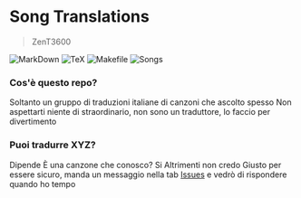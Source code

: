 # Song Translations
> ZenT3600

![MarkDown](https://img.shields.io/badge/Markdown-000000?style=for-the-badge&logo=markdown&logoColor=white) ![TeX](https://img.shields.io/badge/LaTeX-47A141?style=for-the-badge&logo=LaTeX&logoColor=white) ![Makefile](https://img.shields.io/badge/Makefile-064F8C?style=for-the-badge&logo=cmake&logoColor=white) ![Songs](https://img.shields.io/badge/Canzoni-888888?style=for-the-badge&logo=spotify&logoColor=white&label=14)

### Cos\'è questo repo?
Soltanto un gruppo di traduzioni italiane di canzoni che ascolto spesso
Non aspettarti niente di straordinario, non sono un traduttore, lo faccio per divertimento

### Puoi tradurre XYZ?
Dipende
È una canzone che conosco? Si
Altrimenti non credo
Giusto per essere sicuro, manda un messaggio nella tab [Issues](https://github.com/ZenT3600/song-translations/issues) e vedrò di rispondere quando ho tempo